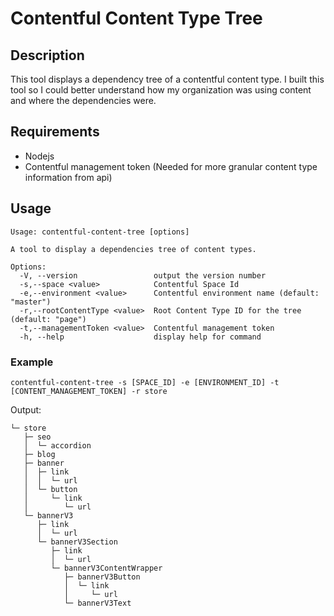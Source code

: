 # Contentful Content Type Tree

## Description
This tool displays a dependency tree of a contentful content type. I built this tool so I could better understand how my organization was using content and where the dependencies were.

## Requirements
- Nodejs
- Contentful management token (Needed for more granular content type information from api)

## Usage
```
Usage: contentful-content-tree [options]

A tool to display a dependencies tree of content types.

Options:
  -V, --version                 output the version number
  -s,--space <value>            Contentful Space Id
  -e,--environment <value>      Contentful environment name (default: "master")
  -r,--rootContentType <value>  Root Content Type ID for the tree (default: "page")
  -t,--managementToken <value>  Contentful management token
  -h, --help                    display help for command
```

### Example
`contentful-content-tree -s [SPACE_ID] -e [ENVIRONMENT_ID] -t [CONTENT_MANAGEMENT_TOKEN] -r store`

Output:
```
└─ store
   ├─ seo
   │  └─ accordion
   ├─ blog
   ├─ banner
   │  ├─ link
   │  │  └─ url
   │  └─ button
   │     └─ link
   │        └─ url
   └─ bannerV3
      ├─ link
      │  └─ url
      └─ bannerV3Section
         ├─ link
         │  └─ url
         └─ bannerV3ContentWrapper
            ├─ bannerV3Button
            │  └─ link
            │     └─ url
            └─ bannerV3Text
```